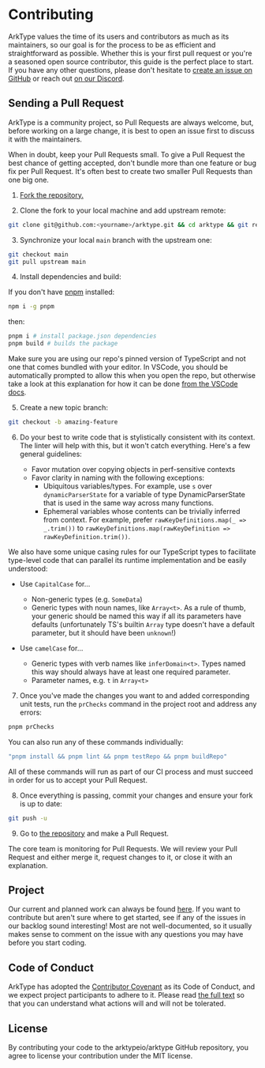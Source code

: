 # Contributing

ArkType values the time of its users and contributors as much as its maintainers, so our goal is for the process to be as efficient and straightforward as possible. Whether this is your first pull request or you're a seasoned open source contributor, this guide is the perfect place to start. If you have any other questions, please don't hesitate to [create an issue on GitHub](https://github.com/arktypeio/arktype/issues/new) or reach out [on our Discord](https://arktype.io/discord).

## Sending a Pull Request

ArkType is a community project, so Pull Requests are always welcome, but, before working on a large change, it is best to open an issue first to discuss it with the maintainers.

When in doubt, keep your Pull Requests small. To give a Pull Request the best chance of getting accepted, don't bundle more than one feature or bug fix per Pull Request. It's often best to create two smaller Pull Requests than one big one.

1. [Fork the repository.](https://help.github.com/en/github/getting-started-with-github/fork-a-repo)

2. Clone the fork to your local machine and add upstream remote:

```sh
git clone git@github.com:<yourname>/arktype.git && cd arktype && git remote add upstream git@github.com:arktypeio/arktype.git
```

3. Synchronize your local `main` branch with the upstream one:

```sh
git checkout main
git pull upstream main
```

4. Install dependencies and build:

If you don't have [pnpm](https://pnpm.io/) installed:

```sh
npm i -g pnpm
```

then:

```sh
pnpm i # install package.json dependencies
pnpm build # builds the package
```

Make sure you are using our repo's pinned version of TypeScript and not one that comes bundled with your editor. In VSCode, you should be automatically prompted to allow this when you open the repo, but otherwise take a look at this explanation for how it can be done [from the VSCode docs](https://code.visualstudio.com/docs/typescript/typescript-compiling#_using-the-workspace-version-of-typescript).

5. Create a new topic branch:

```sh
git checkout -b amazing-feature
```

6. Do your best to write code that is stylistically consistent with its context. The linter will help with this, but it won't catch everything. Here's a few general guidelines:

   - Favor mutation over copying objects in perf-sensitive contexts
   - Favor clarity in naming with the following exceptions:
     - Ubiquitous variables/types. For example, use `s` over `dynamicParserState` for a variable of type DynamicParserState that is used in the same way across many functions.
     - Ephemeral variables whose contents can be trivially inferred from context. For example, prefer `rawKeyDefinitions.map(_ => _.trim())` to `rawKeyDefinitions.map(rawKeyDefinition => rawKeyDefinition.trim())`.

We also have some unique casing rules for our TypeScript types to facilitate type-level code that can parallel its runtime implementation and be easily understood:

- Use `CapitalCase` for...

  - Non-generic types (e.g. `SomeData`)
  - Generic types with noun names, like `Array<t>`. As a rule of thumb, your generic should be named this way if all its parameters have defaults (unfortunately TS's builtin `Array` type doesn't have a default parameter, but it should have been `unknown`!)

- Use `camelCase` for...

  - Generic types with verb names like `inferDomain<t>`. Types named this way should always have at least one required parameter.
  - Parameter names, e.g. `t` in `Array<t>`

7. Once you've made the changes you want to and added corresponding unit tests, run the `prChecks` command in the project root and address any errors:

```sh
pnpm prChecks
```

You can also run any of these commands individually:

```sh @lineFrom:package.json:scripts/prChecks
"pnpm install && pnpm lint && pnpm testRepo && pnpm buildRepo"
```

All of these commands will run as part of our CI process and must succeed in order for us to accept your Pull Request.

8. Once everything is passing, commit your changes and ensure your fork is up to date:

```sh
git push -u
```

9. Go to [the repository](https://github.com/arktypeio/arktype) and make a Pull Request.

The core team is monitoring for Pull Requests. We will review your Pull Request and either merge it, request changes to it, or close it with an explanation.

## Project

Our current and planned work can always be found [here](https://github.com/orgs/arktypeio/projects/4). If you want to contribute but aren't sure where to get started, see if any of the issues in our backlog sound interesting! Most are not well-documented, so it usually makes sense to comment on the issue with any questions you may have before you start coding.

## Code of Conduct

ArkType has adopted the [Contributor Covenant](https://www.contributor-covenant.org/) as its Code of Conduct, and we expect project participants to adhere to it.
Please read [the full text](./CODE_OF_CONDUCT.md) so that you can understand what actions will and will not be tolerated.

## License

By contributing your code to the arktypeio/arktype GitHub repository, you agree to license your contribution under the MIT license.
